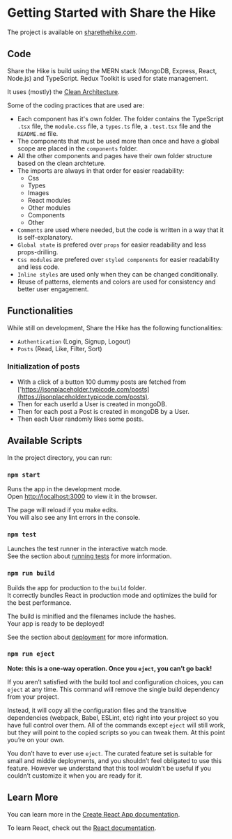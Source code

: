 # Getting Started with Share the Hike

The project is available on [sharethehike.com](https://github.com/facebook/create-react-app).

## Code

Share the Hike is build using the MERN stack (MongoDB, Express, React, Node.js) and TypeScript. Redux Toolkit is used for state management.

It uses (mostly) the [Clean Architecture](https://www.techtarget.com/whatis/definition/clean-architecture).

Some of the coding practices that are used are:

- Each component has it's own folder. The folder contains the TypeScript `.tsx` file, the `module.css` file, a `types.ts` file, a `.test.tsx` file and the `README.md` file.
- The components that must be used more than once and have a global scope are placed in the `components` folder.
- All the other components and pages have their own folder structure based on the clean archteture.
- The imports are always in that order for easier readability:
  - Css
  - Types
  - Images
  - React modules
  - Other modules
  - Components
  - Other
- `Comments` are used where needed, but the code is written in a way that it is self-explanatory.
- `Global state` is prefered over `props` for easier readability and less props-drilling.
- `Css modules` are prefered over `styled components` for easier readability and less code.
- `Inline styles` are used only when they can be changed conditionally.
- Reuse of patterns, elements and colors are used for consistency and better user engagement.

## Functionalities

While still on development, Share the Hike has the following functionalities:

- `Authentication` (Login, Signup, Logout)
- `Posts` (Read, Like, Filter, Sort)

### Initialization of posts

- With a click of a button 100 dummy posts are fetched from ['https://jsonplaceholder.typicode.com/posts](https://jsonplaceholder.typicode.com/posts).
- Then for each userId a User is created in mongoDB.
- Then for each post a Post is created in mongoDB by a User.
- Then each User randomly likes some posts.

## Available Scripts

In the project directory, you can run:

### `npm start`

Runs the app in the development mode.\
Open [http://localhost:3000](http://localhost:3000) to view it in the browser.

The page will reload if you make edits.\
You will also see any lint errors in the console.

### `npm test`

Launches the test runner in the interactive watch mode.\
See the section about [running tests](https://facebook.github.io/create-react-app/docs/running-tests) for more information.

### `npm run build`

Builds the app for production to the `build` folder.\
It correctly bundles React in production mode and optimizes the build for the best performance.

The build is minified and the filenames include the hashes.\
Your app is ready to be deployed!

See the section about [deployment](https://facebook.github.io/create-react-app/docs/deployment) for more information.

### `npm run eject`

**Note: this is a one-way operation. Once you `eject`, you can’t go back!**

If you aren’t satisfied with the build tool and configuration choices, you can `eject` at any time. This command will remove the single build dependency from your project.

Instead, it will copy all the configuration files and the transitive dependencies (webpack, Babel, ESLint, etc) right into your project so you have full control over them. All of the commands except `eject` will still work, but they will point to the copied scripts so you can tweak them. At this point you’re on your own.

You don’t have to ever use `eject`. The curated feature set is suitable for small and middle deployments, and you shouldn’t feel obligated to use this feature. However we understand that this tool wouldn’t be useful if you couldn’t customize it when you are ready for it.

## Learn More

You can learn more in the [Create React App documentation](https://facebook.github.io/create-react-app/docs/getting-started).

To learn React, check out the [React documentation](https://reactjs.org/).
